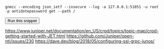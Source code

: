 
```
gnmic --encoding json_ietf --insecure --log -a 127.0.0.1:51051 -u root -p antidotepassword get --path /
```
<button type="button" class="btn btn-primary btn-sm" onclick="runSnippetInTab('junos1', this)">Run this snippet</button>


https://www.juniper.net/documentation/en_US/crpd/topics/topic-map/crpd-getting-started-with-JET.html
https://github.com/Juniper/open-nti/issues/230
https://dave.dev/blog/2018/05/configuring-ssl-grpc-junos/
